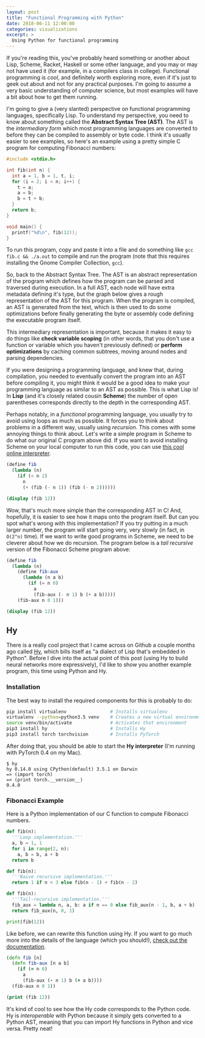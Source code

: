 ```yaml
---
layout: post
title: "Functional Programming with Python"
date: 2018-06-11 12:00:00
categories: visualizations
excerpt: >
  Using Python for functional programming
---
```


<link rel="stylesheet" href="/assets/posts/hytorch/main.css">

<script defer src="{{ site.cdn.d3js }}"></script>
<script defer src="/assets/posts/hytorch/tree.js"></script>
<script defer src="/assets/posts/hytorch/main.js"></script>
<script defer src="{{ site.cdn.mathjax }}"></script>

If you're reading this, you've probably heard something or another about Lisp, Scheme, Racket, Haskell or some other language, and you may or may not have used it (for example, in a compilers class in college). Functional programming is *cool*, and definitely worth exploring more, even if it's just to geek out about and not for any practical purposes. I'm going to assume a very basic understanding of computer science, but most examples will have a bit about how to get them running.

I'm going to give a (very slanted) perspective on functional programming languages, specifically Lisp. To understand my perspective, you need to know about something called the **Abstract Syntax Tree (AST)**. The AST is the *intermediary form* which most programming languages are converted to before they can be compiled to assembly or byte code. I think it's usually easier to see examples, so here's an example using a pretty simple C program for computing Fibonacci numbers:

```c
#include <stdio.h>

int fib(int n) {
  int a = 1, b = 1, t, i;
  for (i = 2; i < n; i++) {
    t = a;
    a = b;
    b = t + b;
  }
  return b;
}

void main() {
  printf("%d\n", fib(12));
}
```

To run this program, copy and paste it into a file and do something like `gcc fib.c && ./a.out` to compile and run the program (note that this requires installing the Gnome Compiler Collection, `gcc`).

So, back to the Abstract Syntax Tree. The AST is an abstract representation of the program which defines how the program can be parsed and traversed during execution. In a full AST, each node will have extra metadata defining it's type, but the graph below gives a rough representation of the AST for this program. When the program is compiled, an AST is generated from the text, which is then used to do some optimizations before finally generating the byte or assembly code defining the executable program itself.

<div id="fib-prog-container"></div>

This intermediary representation is important, because it makes it easy to do things like **check variable scoping** (in other words, that you don't use a function or variable which you haven't previously defined) or **perform optimizations** by caching common subtrees, moving around nodes and parsing dependencies.

If you were designing a programming language, and knew that, during compilation, you needed to eventually convert the program into an AST before compiling it, you might think it would be a good idea to make your programming language as similar to an AST as possible. This is what Lisp is! In **Lisp** (and it's closely related cousin **Scheme**) the number of open parentheses corresponds directly to the depth in the corresponding AST.

Perhaps notably, in a *functional* programming language, you usually try to avoid using loops as much as possible. It forces you to think about problems in a different way, usually using *recursion*. This comes with some annoying things to think about. Let's write a simple program in Scheme to do what our original C program above did. If you want to avoid installing Scheme on your local computer to run this code, you can use [this cool online interpreter](https://scheme.cs61a.org/).

```scheme
(define fib
  (lambda (n)
    (if (< n 2)
      n
      (+ (fib (- n 1)) (fib (- n 2))))))

(display (fib 12))
```

<div id="fib-naive-scheme-prog-container"></div>

Wow, that's much more simple than the corresponding AST in C! And, hopefully, it is easier to see how it maps onto the program itself. But can you spot what's wrong with this implementation? If you try putting in a much larger number, the program will start going very, very slowly (in fact, in `O(2^n)` time). If we want to write good programs in Scheme, we need to be cleverer about how we do recursion. The program below is a *tail recursive* version of the Fibonacci Scheme program above:

```scheme
(define fib
  (lambda (n)
    (define fib-aux
      (lambda (n a b)
        (if (= n 0)
          a
          (fib-aux (- n 1) b (+ a b)))))
    (fib-aux n 0 1)))

(display (fib 12))
```

<div id="fib-better-scheme-prog-container"></div>

## Hy

There is a really cool project that I came across on Github a couple months ago called [Hy](https://github.com/hylang/hy), which bills itself as "a dialect of Lisp that's embedded in Python". Before I dive into the actual point of this post (using Hy to build neural networks more expressively), I'd like to show you another example program, this time using Python and Hy.

### Installation

The best way to install the required components for this is probably to do:

```bash
pip install virtualenv                # Installs virtualenv
virtualenv --python=python3.5 venv    # Creates a new virtual environment
source venv/bin/activate              # Activates that environment
pip3 install hy                       # Installs Hy
pip3 install torch torchvision        # Installs PyTorch
```

After doing that, you should be able to start the **Hy interpreter** (I'm running with PyTorch 0.4 on my Mac).

```
$ hy
hy 0.14.0 using CPython(default) 3.5.1 on Darwin
=> (import torch)
=> (print torch.__version__)
0.4.0
```

### Fibonacci Example

Here is a Python implementation of our C function to compute Fibonacci numbers.

```python
def fib(n):
  '''Loop implementation.'''
  a, b = 1, 1
  for i in range(2, n):
    a, b = b, a + b
  return b

def fib(n):
  '''Naive recursive implementation.'''
  return 1 if n < 3 else fib(n - 1) + fib(n - 2)

def fib(n):
  '''Tail-recursive implementation.'''
  fib_aux = lambda n, a, b: a if n == 0 else fib_aux(n - 1, b, a + b)
  return fib_aux(n, 0, 1)

print(fib(12))
```

Like before, we can rewrite this function using Hy. If you want to go much more into the details of the language (which you should!), [check out the documentation](http://docs.hylang.org/en/stable/).

```clojure
(defn fib [n]
  (defn fib-aux [n a b]
    (if (= n 0)
      a
      (fib-aux (- n 1) b (+ a b))))
  (fib-aux n 0 1))

(print (fib 12))
```

It's kind of cool to see how the Hy code corresponds to the Python code. Hy is *interoperable* with Python because it simply gets converted to a Python AST, meaning that you can import Hy functions in Python and vice versa. Pretty neat!
